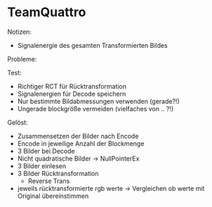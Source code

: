 # TeamQuattro


Notizen:
- Signalenergie des gesamten Transformierten Bildes



Probleme:


Test:
- Richtiger RCT für Rücktransformation
- Signalenergien für Decode speichern
- Nur bestimmte Bildabmessungen verwenden (gerade?!)
- Ungerade blockgröße vermeiden (vielfaches von .. ?!)



Gelöst:
- Zusammensetzen der Bilder nach Encode
- Encode in jeweilige Anzahl der Blockmenge
- 3 Bilder bei Decode 
- Nicht quadratische Bilder -> NullPointerEx
- 3 Bilder einlesen
- 3 Bilder Rücktransformation
	- Reverse Trans
- jeweils rücktransformierte rgb werte
	-> Vergleichen ob werte mit Original übereinstimmen

